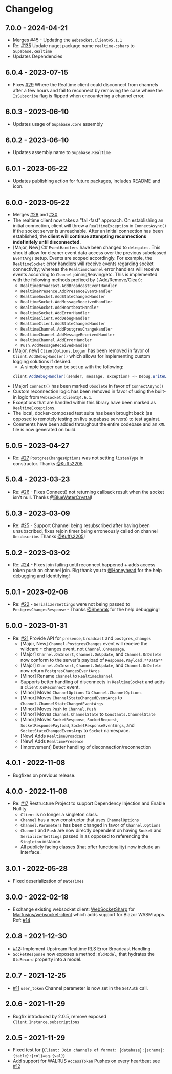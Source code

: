 ﻿# Changelog

## 7.0.0 - 2024-04-21

- Merges [#45](https://github.com/supabase-community/realtime-csharp/pull/45) - Updating the `Websocket.Client@5.1.1`
- Re: [#135](https://github.com/supabase-community/supabase-csharp/issues/135) Update nuget package name `realtime-csharp` to `Supabase.Realtime`
- Updates Dependencies

## 6.0.4 - 2023-07-15

- Fixes [#29](https://github.com/supabase-community/realtime-csharp/issues/29) Where the Realtime client could
  disconnect from channels after a few hours and fail to reconnect by removing the case where the `IsSubscribe` flag is
  flipped when encountering a channel error.

## 6.0.3 - 2023-06-10

- Updates usage of `Supabase.Core` assembly

## 6.0.2 - 2023-06-10

- Updates assembly name to `Supabase.Realtime`

## 6.0.1 - 2023-05-22

- Updates publishing action for future packages, includes README and icon.

## 6.0.0 - 2023-05-22

- Merges [#28](https://github.com/supabase-community/realtime-csharp/pull/28)
  and [#30](https://github.com/supabase-community/realtime-csharp/pull/30)
- The realtime client now takes a "fail-fast" approach. On establishing an initial connection, client will throw
  a `RealtimeException` in `ConnectAsync()` if the socket server is unreachable. After an initial connection has been
  established, the **client will continue attempting reconnections indefinitely until disconnected.**
- [Major, New] C# `EventHandlers` have been changed to `delegates`. This should allow for cleaner event data access over
  the previous subclassed `EventArgs` setup. Events are scoped accordingly. For example, the `RealtimeSocket` error
  handlers will receive events regarding socket connectivity; whereas the `RealtimeChannel` error handlers will receive
  events according to `Channel` joining/leaving/etc. This is implemented with the following methods prefixed by (
  Add/Remove/Clear):
    - `RealtimeBroadcast.AddBroadcastEventHandler`
    - `RealtimePresence.AddPresenceEventHandler`
    - `RealtimeSocket.AddStateChangedHandler`
    - `RealtimeSocket.AddMessageReceivedHandler`
    - `RealtimeSocket.AddHeartbeatHandler`
    - `RealtimeSocket.AddErrorHandler`
    - `RealtimeClient.AddDebugHandler`
    - `RealtimeClient.AddStateChangedHandler`
    - `RealtimeChannel.AddPostgresChangeHandler`
    - `RealtimeChannel.AddMessageReceivedHandler`
    - `RealtimeChannel.AddErrorHandler`
    - `Push.AddMessageReceivedHandler`
- [Major, new] `ClientOptions.Logger` has been removed in favor of `Client.AddDebugHandler()` which allows for
  implementing custom logging solutions if desired.
    - A simple logger can be set up with the following:
  ```c#
  client.AddDebugHandler((sender, message, exception) => Debug.WriteLine(message));
  ```
- [Major] `Connect()` has been marked `Obsolete` in favor of `ConnectAsync()`
- Custom reconnection logic has been removed in favor of using the built-in logic from `Websocket.Client@4.6.1`.
- Exceptions that are handled within this library have been marked as `RealtimeException`s.
- The local, docker-composed test suite has been brought back (as opposed to remotely testing on live supabase servers)
  to test against.
- Comments have been added throughout the entire codebase and an `XML` file is now generated on build.

## 5.0.5 - 2023-04-27

- Re: [#27](https://github.com/supabase-community/realtime-csharp/issues/27) `PostgresChangesOptions` was not
  setting `listenType` in constructor. Thanks [@Kuffs2205](https://github.com/Kuffs2205)

## 5.0.4 - 2023-03-23

- Re: [#26](https://github.com/supabase-community/realtime-csharp/pull/26) - Fixes Connect() not returning callback
  result when the socket isn't null. Thanks [@BlueWaterCrystal](https://github.com/BlueWaterCrystal)!

## 5.0.3 - 2023-03-09

- Re: [#25](https://github.com/supabase-community/realtime-csharp/issues/25) - Support Channel being resubscribed after
  having been unsubscribed, fixes rejoin timer being erroneously called on channel `Unsubscribe`.
  Thanks [@Kuffs2205](https://github.com/Kuffs2205)!

## 5.0.2 - 2023-03-02

- Re: [#24](https://github.com/supabase-community/realtime-csharp/issues/24) - Fixes join failing until reconnect
  happened + adds access token push on channel join. Big thank you to [@Honeyhead](https://github.com/honeyhead) for the
  help debugging and identifying!

## 5.0.1 - 2023-02-06

- Re: [#22](https://github.com/supabase-community/realtime-csharp/issues/22) - `SerializerSettings` were not being
  passed to `PostgresChangesResponse` - Thanks [@Shenrak](https://github.com/Shenrak) for the help debugging!

## 5.0.0 - 2023-01-31

- Re: [#21](https://github.com/supabase-community/realtime-csharp/pull/21) Provide API for `presence`, `broadcast`
  and `postgres_changes`
    - [Major, New] `Channel.PostgresChanges` event will receive the wildcard `*` changes event, not `Channel.OnMessage`.
    - [Major] `Channel.OnInsert`, `Channel.OnUpdate`, and `Channel.OnDelete` now conform to the server's payload
      of `Response.Payload.**Data**`
    - [Major] `Channel.OnInsert`, `Channel.OnUpdate`, and `Channel.OnDelete` now return `PostgresChangesEventArgs`
    - [Minor] Rename `Channel` to `RealtimeChannel`
    - Supports better handling of disconnects in `RealtimeSocket` and adds a `Client.OnReconnect` event.
    - [Minor] Moves `ChannelOptions` to `Channel.ChannelOptions`
    - [Minor] Moves `ChannelStateChangedEventArgs` to `Channel.ChannelStateChangedEventArgs`
    - [Minor] Moves `Push` to `Channel.Push`
    - [Minor] Moves `Channel.ChannelState` to `Constants.ChannelState`
    - [Minor] Moves `SocketResponse`, `SocketRequest`, `SocketResponsePayload`, `SocketResponseEventArgs`,
      and `SocketStateChangedEventArgs` to `Socket` namespace.
    - [New] Adds `RealtimeBroadcast`
    - [New] Adds `RealtimePresence`
    - [Improvement] Better handling of disconnection/reconnection

## 4.0.1 - 2022-11-08

- Bugfixes on previous release.

## 4.0.0 - 2022-11-08

- Re: [#17](https://github.com/supabase-community/realtime-csharp/pull/17) Restructure Project to support Dependency
  Injection and Enable Nullity
    - `Client` is no longer a singleton class.
    - `Channel` has a new constructor that uses `ChannelOptions`
    - `Channel.Parameters` has been changed in favor of `Channel.Options`
    - `Channel` and `Push` are now directly dependent on having `Socket` and `SerializerSettings` passed in as opposed
      to referencing the `Singleton` instance.
    - All publicly facing classes (that offer functionality) now include an Interface.

## 3.0.1 - 2022-05-28

- Fixed deserialization of `DateTimes`

## 3.0.0 - 2022-02-18

- Exchange existing websocket client: [WebSocketSharp](https://github.com/sta/websocket-sharp)
  for [Marfusios/websocket-client](https://github.com/Marfusios/websocket-client) which adds support for Blazor WASM
  apps.
  Ref: [#14](https://github.com/supabase-community/realtime-csharp/pull/14)

## 2.0.8 - 2021-12-30

- [#12](https://github.com/supabase-community/realtime-csharp/issues/12): Implement Upstream Realtime RLS Error
  Broadcast Handling
- `SocketResponse` now exposes a method: `OldModel`, that hydrates the `OldRecord` property into a model.

## 2.0.7 - 2021-12-25

- [#11](https://github.com/supabase-community/realtime-csharp/issues/11) `user_token` Channel parameter is now set in
  the `SetAuth` call.

## 2.0.6 - 2021-11-29

- Bugfix introduced by 2.0.5, remove exposed `Client.Instance.subscriptions`

## 2.0.5 - 2021-11-29

- Fixed test for (`Client: Join channels of format: {database}:{schema}:{table}:{col}=eq.{val}`)
- Add support for WALRUS `AccessToken` Pushes on every heartbeat
  see [#12](https://github.com/supabase-community/supabase-csharp/issues/12)
